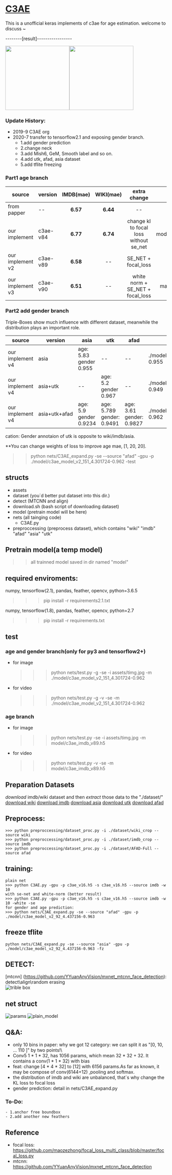 # [C3AE]( https://arxiv.org/abs/1904.05059 )

This is a unofficial keras implements of c3ae for age estimation. welcome to discuss ~ 


--------[result]-----------------
<div>
<img src="https://raw.githubusercontent.com/StevenBanama/C3AE/master/assets/example1.jpg" width="200" height="200"><img src="https://raw.githubusercontent.com/StevenBanama/C3AE/master/assets/example2.jpg" width="200" height="200">
</div>

### Update History:

- 2019-9 C3AE org
- 2020-7 transfer to tensorflow2.1 and exposing gender branch.
    - 1.add gender prediction
    - 2.change neck
    - 3.add Mish6, GeM, Smooth label and so on.
    - 4.add utk, afad, asia dataset
    - 5.add tflite freezing

### Part1 age branch

|source|version|IMDB(mae)|WIKI(mae)|extra change| model|
| -- | -- | :--: | :--: | :--:| :--: |
| from papper | -- | **6.57** | **6.44** | -- | -- |
| our implement | c3ae-v84 | **6.77** | **6.74** | change kl to focal loss without se_net|  model/imdb_focal_loss_c3ae_v84.h5 | model/c3ae_wiki_v87.h5 |
| our implement v2 | c3ae-v89 | **6.58** | -- | SE_NET + focal_loss | model/c3ae_imdb_v89.h5 |
| our implement v3 | c3ae-v90 | **6.51**| -- | white norm + SE_NET + focal_loss | mail to geekpeakspar@gmail.com |


### Part2 add gender branch
Triple-Boxes show much influence with different dataset, meanwhile the distribution plays an important role. 

|source|version| asia| utk| afad | model|
| -- | -- | -- | -- | -- | -- |
| our implement v4 | asia |age: 5.83 gender 0.955 | -- | --| ./model/c3ae_model_v2_117_5.830443-0.955 |
| our implement v4 | asia+utk | -- | age: 5.2 gender 0.967 | --| ./model/c3ae_model_v2_91_5.681206-0.949 |
| our implement v4 | asia+utk+afad |age: 5.9 gender 0.9234 | age: 5.789  gender: 0.9491 | age: 3.61 gender: 0.9827| ./model/c3ae_model_v2_151_4.301724-0.962|

cation: Gender annotaion of utk is opposite to wiki/imdb/asia.

 **You can change weights of loss to improve age mae, [1, 20, 20].
>> python nets/C3AE_expand.py -se --source "afad" -gpu -p ./model/c3ae_model_v2_151_4.301724-0.962 -test 

## structs
   - assets 
   - dataset (you`d better put dataset into this dir.)
   - detect (MTCNN and align)
   - download.sh (bash script of downloading dataset)
   - model (pretrain model will be here)
   - nets (all tainging code)
       - C3AE.py 
   - preproccessing (preprocess dataset), which contains "wiki" "imdb" "afad" "asia" "utk"
## Pretrain model(a temp model)
   >> all trainned  model saved in dir named "model"

## required enviroments:
   numpy, tensorflow(2.1), pandas, feather, opencv, python=3.6.5
   
   >>> pip install -r requirements2.1.txt
  
   numpy, tensorflow(1.8), pandas, feather, opencv, python=2.7

   >>> pip install -r requirements.txt

## test
 ### age and gender branch(only for py3 and tensorflow2+)
 - for image
   >>> python nets/test.py -g -se -i assets/timg.jpg -m ./model/c3ae_model_v2_151_4.301724-0.962
 - for video
   >>> python nets/test.py -g -v -se -m ./model/c3ae_model_v2_151_4.301724-0.962

 ### age branch
 - for image
   >>> python nets/test.py -se -i assets/timg.jpg -m model/c3ae_imdb_v89.h5
 - for video
   >>> python nets/test.py -v -se -m model/c3ae_imdb_v89.h5


##  Preparation Datasets
*download*  imdb/wiki dataset and then *extract* those data to the "./dataset/" \
 [download wiki]( https://data.vision.ee.ethz.ch/cvl/rrothe/imdb-wiki/static/wiki_crop.tar) 
 [download imdb]( https://data.vision.ee.ethz.ch/cvl/rrothe/imdb-wiki/static/imdb_crop.tar)
 [download asia]( https://github.com/JingchunCheng/All-Age-Faces-Dataset)
 [download utk]( https://susanqq.github.io/UTKFace/)
 [download afad]( https://github.com/afad-dataset/tarball)
 

## Preprocess:
    >>> python preproccessing/dataset_proc.py -i ./dataset/wiki_crop --source wiki
    >>> python preproccessing/dataset_proc.py -i ./dataset/imdb_crop --source imdb
    >>> python preproccessing/dataset_proc.py -i ./dataset/AFAD-Full --source afad 

## training: 
    plain net
    >>> python C3AE.py -gpu -p c3ae_v16.h5 -s c3ae_v16.h5 --source imdb -w 10
    with se-net and white-norm (better result)
    >>> python C3AE.py -gpu -p c3ae_v16.h5 -s c3ae_v16.h5 --source imdb -w 10 -white -se
    for gender and age prediction:
    >>> python nets/C3AE_expand.py -se --source "afad" -gpu -p ./model/c3ae_model_v2_92_4.437156-0.963 
    
## freeze tflite
    python nets/C3AE_expand.py -se --source "asia" -gpu -p  ./model/c3ae_model_v2_92_4.437156-0.963 -fz

## DETECT: 
   [mtcnn] (https://github.com/YYuanAnyVision/mxnet_mtcnn_face_detection):  detect\align\random erasing \
   ![trible box](https://raw.githubusercontent.com/StevenBanama/C3AE/master/assets/triple_boundbox.png)

## net struct
![ params ](https://raw.githubusercontent.com/StevenBanama/C3AE/master/assets/params.png) ![ plain_model ](https://raw.githubusercontent.com/StevenBanama/C3AE/master/assets/plain_model.png) 


## Q&A: 
   - only 10 bins in paper: why we got 12 category: we can split it as "[0, 10, ... 110 ]" by two points!\
   - Conv5 1 * 1 * 32, has 1056 params, which mean 32 * 32 + 32. It contains a conv(1 * 1 * 32) with bias 
   - feat: change [4 * 4 * 32] to [12] with 6156 params.As far as known, it may be compose of  conv(6144+12) ,pooling and softmax.
   - the distribution of imdb and wiki are unbalanced, that`s why change the KL loss to focal loss
   - gender prediction: detail in nets/C3AE_expand.py

### To-Do:
    - 1.anchor free boundbox
    - 2.add another new feathers
    
## Reference
  - focal loss: https://github.com/maozezhong/focal_loss_multi_class/blob/master/focal_loss.py
  - mtcnn: https://github.com/YYuanAnyVision/mxnet_mtcnn_face_detection
  
